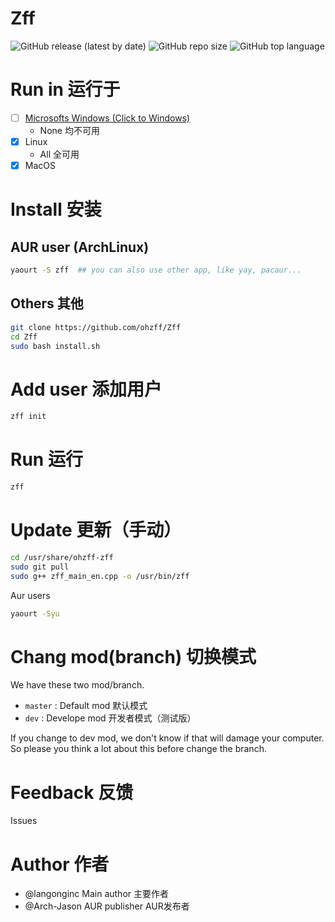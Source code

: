 # Zff

![GitHub release (latest by date)](https://img.shields.io/github/v/release/langong-dev/Zff?logo=Github)
![GitHub repo size](https://img.shields.io/github/repo-size/langong-dev/Zff)
![GitHub top language](https://img.shields.io/github/languages/top/langong-dev/Zff)

# Run in 运行于

- [ ] [Microsofts Windows (Click to Windows)](https://github.com/langong-dev/Zff-Win.git)
  - None 均不可用
- [x] Linux
  - All 全可用
- [x] MacOS

# Install 安装

## AUR user (ArchLinux)

```bash
yaourt -S zff  ## you can also use other app, like yay, pacaur...
```

## Others 其他

```bash
git clone https://github.com/ohzff/Zff
cd Zff
sudo bash install.sh
```

# Add user 添加用户

```bash
zff init
```

# Run 运行

```bash
zff
```

# Update 更新（手动）

```bash
cd /usr/share/ohzff-zff
sudo git pull
sudo g++ zff_main_en.cpp -o /usr/bin/zff
```

Aur users

```bash
yaourt -Syu
```

# Chang mod(branch) 切换模式

We have these two mod/branch.

- `master` : Default mod 默认模式
- `dev` : Develope mod 开发者模式（测试版）

If you change to dev mod, we don't know if that will damage your computer. So please you think a lot about this before change the branch.

# Feedback 反馈

Issues

# Author 作者

- @langonginc Main author 主要作者
- @Arch-Jason AUR publisher AUR发布者

